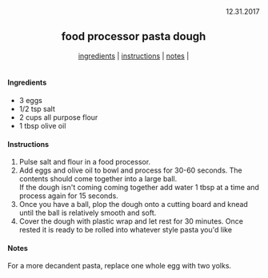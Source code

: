 <p align="right">12.31.2017</p>

<h2 align="center">food processor pasta dough</h2>

<div align="center">
  <a href="#ingredients">ingredients</a> | 
  <a href="#instructions">instructions</a> | 
  <a href="#notes">notes</a> | 
</div>
<br>

#### Ingredients
- 3 eggs
- 1/2 tsp salt
- 2 cups all purpose flour
- 1 tbsp olive oil

#### Instructions
1. Pulse salt and flour in a food processor. 
2. Add eggs and olive oil to bowl and process for 30-60 seconds.  The contents should come together into a large ball.  
If the dough isn't coming coming together add water 1 tbsp at a time and process again for 15 seconds.
3. Once you have a ball, plop the dough onto a cutting board and knead until the ball is relatively smooth and soft.
4. Cover the dough with plastic wrap and let rest for 30 minutes.  Once rested it is ready to be rolled into whatever style pasta you'd like

#### Notes
For a more decandent pasta, replace one whole egg with two yolks.
